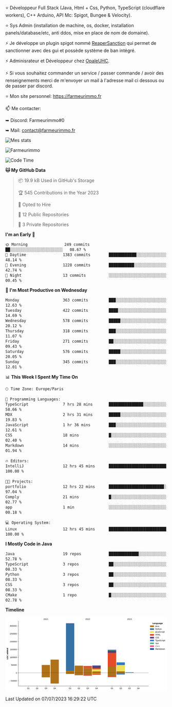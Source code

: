 ⭐ Développeur Full Stack (Java, Html + Css, Python, TypeScript (cloudflare workers), C++ Arduino,  API Mc: Spigot, Bungee & Velocity).

⭐ Sys Admin (installation de machine, os, docker, installation panels/database/etc, anti ddos, mise en place de nom de domaine).

⚡ Je développe un plugin spigot nommé [ReaperSanction](https://www.spigotmc.org/resources/reapersanction.89580/) qui permet de sanctionner avec des gui et possède système de ban intégré.

⚡ Adminisrateur et Développeur chez [OpaleUHC](https://opaleuhc.fr).

⚡ Si vous souhaitez commander un service / passer commande / avoir des renseignements merci de m'envoyer un mail à l'adresse mail ci dessous ou de passer par discord.

⭐ Mon site personnel: https://farmeurimmo.fr

   
📫 Me contacter:
 
   ➥ Discord: Farmeurimmo#0
   
   ➥ Mail: contact@farmeurimmo.fr

![Mes stats](https://github-readme-stats.farmeurimmo.fr/api?username=Farmeurimmo&count_private=true&show_icons=true&theme=radical)

<img src="https://komarev.com/ghpvc/?username=Farmeurimmo" alt="Farmeurimmo" />

<!--START_SECTION:waka-->
![Code Time](http://img.shields.io/badge/Code%20Time-819%20hrs%2058%20mins-blue)

**🐱 My GitHub Data** 

> 📦 19.9 kB Used in GitHub's Storage 
 > 
> 🏆 545 Contributions in the Year 2023
 > 
> 💼 Opted to Hire
 > 
> 📜 12 Public Repositories 
 > 
> 🔑 3 Private Repositories 
 > 
**I'm an Early 🐤** 

```text
🌞 Morning                249 commits         ██░░░░░░░░░░░░░░░░░░░░░░░   08.67 % 
🌆 Daytime                1383 commits        ████████████░░░░░░░░░░░░░   48.14 % 
🌃 Evening                1228 commits        ███████████░░░░░░░░░░░░░░   42.74 % 
🌙 Night                  13 commits          ░░░░░░░░░░░░░░░░░░░░░░░░░   00.45 % 
```
📅 **I'm Most Productive on Wednesday** 

```text
Monday                   363 commits         ███░░░░░░░░░░░░░░░░░░░░░░   12.63 % 
Tuesday                  422 commits         ████░░░░░░░░░░░░░░░░░░░░░   14.69 % 
Wednesday                578 commits         █████░░░░░░░░░░░░░░░░░░░░   20.12 % 
Thursday                 318 commits         ███░░░░░░░░░░░░░░░░░░░░░░   11.07 % 
Friday                   271 commits         ██░░░░░░░░░░░░░░░░░░░░░░░   09.43 % 
Saturday                 576 commits         █████░░░░░░░░░░░░░░░░░░░░   20.05 % 
Sunday                   345 commits         ███░░░░░░░░░░░░░░░░░░░░░░   12.01 % 
```


📊 **This Week I Spent My Time On** 

```text
🕑︎ Time Zone: Europe/Paris

💬 Programming Languages: 
TypeScript               7 hrs 28 mins       ███████████████░░░░░░░░░░   58.66 % 
MDX                      2 hrs 31 mins       █████░░░░░░░░░░░░░░░░░░░░   19.83 % 
JavaScript               1 hr 36 mins        ███░░░░░░░░░░░░░░░░░░░░░░   12.61 % 
CSS                      18 mins             █░░░░░░░░░░░░░░░░░░░░░░░░   02.40 % 
Markdown                 14 mins             ░░░░░░░░░░░░░░░░░░░░░░░░░   01.94 % 

🔥 Editors: 
IntelliJ                 12 hrs 45 mins      █████████████████████████   100.00 % 

🐱‍💻 Projects: 
portfolio                12 hrs 22 mins      ████████████████████████░   97.04 % 
Comply                   21 mins             █░░░░░░░░░░░░░░░░░░░░░░░░   02.77 % 
app                      1 min               ░░░░░░░░░░░░░░░░░░░░░░░░░   00.18 % 

💻 Operating System: 
Linux                    12 hrs 45 mins      █████████████████████████   100.00 % 
```

**I Mostly Code in Java** 

```text
Java                     19 repos            █████████████░░░░░░░░░░░░   52.78 % 
TypeScript               3 repos             ██░░░░░░░░░░░░░░░░░░░░░░░   08.33 % 
Python                   3 repos             ██░░░░░░░░░░░░░░░░░░░░░░░   08.33 % 
CSS                      3 repos             ██░░░░░░░░░░░░░░░░░░░░░░░   08.33 % 
CMake                    1 repo              █░░░░░░░░░░░░░░░░░░░░░░░░   02.78 % 
```



**Timeline**

![Lines of Code chart](https://raw.githubusercontent.com/Farmeurimmo/Farmeurimmo/main/assets/bar_graph.png)


 Last Updated on 07/07/2023 16:29:22 UTC
<!--END_SECTION:waka-->
